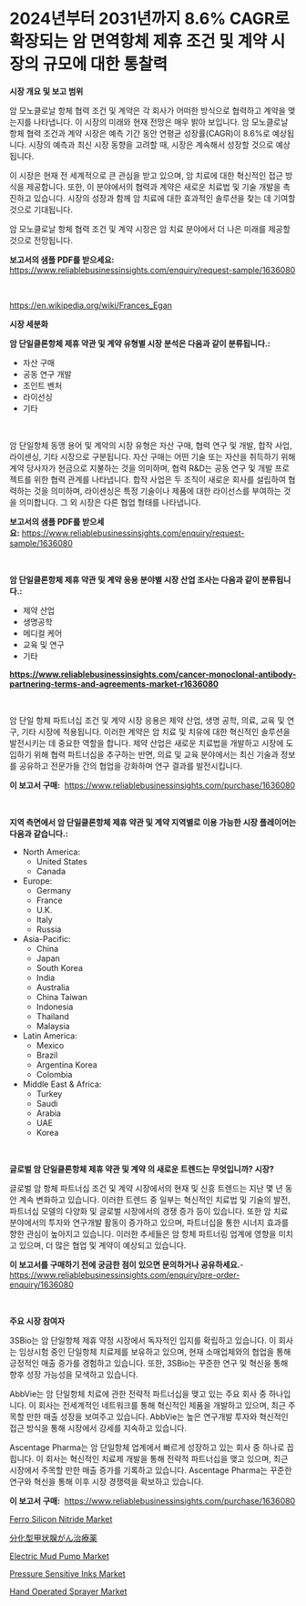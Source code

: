<p><h1>2024년부터 2031년까지 8.6% CAGR로 확장되는 암 면역항체 제휴 조건 및 계약 시장의 규모에 대한 통찰력</h1></p><p><strong>시장 개요 및 보고 범위</strong></p>
<p><p>암 모노클로날 항체 협력 조건 및 계약은 각 회사가 어떠한 방식으로 협력하고 계약을 맺는지를 나타냅니다. 이 시장의 미래와 현재 전망은 매우 밝아 보입니다. 암 모노클로날 항체 협력 조건과 계약 시장은 예측 기간 동안 연평균 성장률(CAGR)이 8.6%로 예상됩니다. 시장의 예측과 최신 시장 동향을 고려할 때, 시장은 계속해서 성장할 것으로 예상됩니다. </p><p>이 시장은 현재 전 세계적으로 큰 관심을 받고 있으며, 암 치료에 대한 혁신적인 접근 방식을 제공합니다. 또한, 이 분야에서의 협력과 계약은 새로운 치료법 및 기술 개발을 촉진하고 있습니다. 시장의 성장과 함께 암 치료에 대한 효과적인 솔루션을 찾는 데 기여할 것으로 기대됩니다.</p><p>암 모노클로날 항체 협력 조건 및 계약 시장은 암 치료 분야에서 더 나은 미래를 제공할 것으로 전망됩니다.</p></p>
<p><strong>보고서의 샘플 PDF를 받으세요:</strong> <a href="https://www.reliablebusinessinsights.com/enquiry/request-sample/1636080">https://www.reliablebusinessinsights.com/enquiry/request-sample/1636080</a></p>
<p>&nbsp;</p>
<p><a href="https://en.wikipedia.org/wiki/Frances_Egan">https://en.wikipedia.org/wiki/Frances_Egan</a></p>
<p><strong>시장 세분화</strong></p>
<p><strong>암 단일클론항체 제휴 약관 및 계약 유형별 시장 분석은 다음과 같이 분류됩니다.:</strong></p>
<p><ul><li>자산 구매</li><li>공동 연구 개발</li><li>조인트 벤처</li><li>라이선싱</li><li>기타</li></ul></p>
<p>&nbsp;</p>
<p><p>암 단일항체 동맹 용어 및 계약의 시장 유형은 자산 구매, 협력 연구 및 개발, 합작 사업, 라이센싱, 기타 시장으로 구분됩니다. 자산 구매는 어떤 기술 또는 자산을 취득하기 위해 계약 당사자가 현금으로 지불하는 것을 의미하며, 협력 R&D는 공동 연구 및 개발 프로젝트를 위한 협력 관계를 나타냅니다. 합작 사업은 두 조직이 새로운 회사를 설립하여 협력하는 것을 의미하며, 라이센싱은 특정 기술이나 제품에 대한 라이선스를 부여하는 것을 의미합니다. 그 외 시장은 다른 협업 형태를 나타냅니다.</p></p>
<p><strong>보고서의 샘플 PDF를 받으세요:</strong>&nbsp;<a href="https://www.reliablebusinessinsights.com/enquiry/request-sample/1636080">https://www.reliablebusinessinsights.com/enquiry/request-sample/1636080</a></p>
<p>&nbsp;</p>
<p><strong> 암 단일클론항체 제휴 약관 및 계약 응용 분야별 시장 산업 조사는 다음과 같이 분류됩니다.:</strong></p>
<p><ul><li>제약 산업</li><li>생명공학</li><li>메디컬 케어</li><li>교육 및 연구</li><li>기타</li></ul></p>
<p><strong><a href="https://www.reliablebusinessinsights.com/cancer-monoclonal-antibody-partnering-terms-and-agreements-market-r1636080">https://www.reliablebusinessinsights.com/cancer-monoclonal-antibody-partnering-terms-and-agreements-market-r1636080</a></strong></p>
<p>&nbsp;</p>
<p><p>암 단일 항체 파트너십 조건 및 계약 시장 응용은 제약 산업, 생명 공학, 의료, 교육 및 연구, 기타 시장에 적용됩니다. 이러한 계약은 암 치료 및 치유에 대한 혁신적인 솔루션을 발전시키는 데 중요한 역할을 합니다. 제약 산업은 새로운 치료법을 개발하고 시장에 도입하기 위해 협력 파트너십을 추구하는 반면, 의료 및 교육 분야에서는 최신 기술과 정보를 공유하고 전문가들 간의 협업을 강화하며 연구 결과를 발전시킵니다.</p></p>
<p><strong>이 보고서 구매:</strong>&nbsp; <a href="https://www.reliablebusinessinsights.com/purchase/1636080">https://www.reliablebusinessinsights.com/purchase/1636080</a></p>
<p>&nbsp;</p>
<p><strong>지역 측면에서 암 단일클론항체 제휴 약관 및 계약 지역별로 이용 가능한 시장 플레이어는 다음과 같습니다.:</strong></p>
<p><ul>
    <li>
        North America:
        <ul>
            <li>United States</li>
            <li>Canada</li>
        </ul>
    </li>
    <li>
        Europe:
        <ul>
            <li>Germany</li>
            <li>France</li>
            <li>U.K.</li>
            <li>Italy</li>
            <li>Russia</li>
        </ul>
    </li>
    <li>
        Asia-Pacific:
        <ul>
            <li>China</li>
            <li>Japan</li>
            <li>South Korea</li>
            <li>India</li>
            <li>Australia</li>
            <li>China Taiwan</li>
            <li>Indonesia</li>
            <li>Thailand</li>
            <li>Malaysia</li>
        </ul>
    </li>
    <li>
        Latin America:
        <ul>
            <li>Mexico</li>
            <li>Brazil</li>
            <li>Argentina Korea</li>
            <li>Colombia</li>
        </ul>
    </li>
    <li>
        Middle East & Africa:
        <ul>
            <li>Turkey</li>
            <li>Saudi</li>
            <li>Arabia</li>
            <li>UAE</li>
            <li>Korea</li>
        </ul>
    </li>
    </ul></p>
<p>&nbsp;</p>
<p><strong>글로벌 암 단일클론항체 제휴 약관 및 계약 의 새로운 트렌드는 무엇입니까? 시장?</strong></p>
<p><p>글로벌 암 항체 파트너십 조건 및 계약 시장에서의 현재 및 신흥 트렌드는 지난 몇 년 동안 계속 변화하고 있습니다. 이러한 트렌드 중 일부는 혁신적인 치료법 및 기술의 발전, 파트너십 모델의 다양화 및 글로벌 시장에서의 경쟁 증가 등이 있습니다. 또한 암 치료 분야에서의 투자와 연구개발 활동이 증가하고 있으며, 파트너십을 통한 시너지 효과를 향한 관심이 높아지고 있습니다. 이러한 추세들은 암 항체 파트너링 업계에 영향을 미치고 있으며, 더 많은 협업 및 계약이 예상되고 있습니다.</p></p>
<p><strong>이 보고서를 구매하기 전에 궁금한 점이 있으면 문의하거나 공유하세요.</strong>- <a href="https://www.reliablebusinessinsights.com/enquiry/pre-order-enquiry/1636080">https://www.reliablebusinessinsights.com/enquiry/pre-order-enquiry/1636080</a></p>
<p>&nbsp;</p>
<p><strong>주요 시장 참여자</strong></p>
<p><p>3SBio는 암 단일항체 제휴 약정 시장에서 독자적인 입지를 확립하고 있습니다. 이 회사는 임상시험 중인 단일항체 치료제를 보유하고 있으며, 현재 소매업체와의 협업을 통해 긍정적인 매출 증가를 경험하고 있습니다. 또한, 3SBio는 꾸준한 연구 및 혁신을 통해 향후 성장 가능성을 모색하고 있습니다.</p><p>AbbVie는 암 단일항체 치료에 관한 전략적 파트너십을 맺고 있는 주요 회사 중 하나입니다. 이 회사는 전세계적인 네트워크를 통해 혁신적인 제품을 개발하고 있으며, 최근 주목할 만한 매출 성장을 보여주고 있습니다. AbbVie는 높은 연구개발 투자와 혁신적인 접근 방식을 통해 시장에서 강세를 지속하고 있습니다.</p><p>Ascentage Pharma는 암 단일항체 업계에서 빠르게 성장하고 있는 회사 중 하나로 꼽힙니다. 이 회사는 혁신적인 치료제 개발을 통해 전략적 파트너십을 맺고 있으며, 최근 시장에서 주목할 만한 매출 증가를 기록하고 있습니다. Ascentage Pharma는 꾸준한 연구와 혁신을 통해 이후 시장 경쟁력을 확보하고 있습니다.</p></p>
<p><strong>이 보고서 구매:</strong>&nbsp;&nbsp;<a href="https://www.reliablebusinessinsights.com/purchase/1636080">https://www.reliablebusinessinsights.com/purchase/1636080</a></p>
<p><p><a href="https://github.com/markusgodoy/Market-Research-Report-List-3/blob/main/ferro-silicon-nitride-market.md">Ferro Silicon Nitride Market</a></p><p><a href="https://github.com/mohamedbakry57/Market-Research-Report-List-4/blob/main/1692324134555.md">分化型甲状腺がん治療薬</a></p><p><a href="https://issuu.com/reportprime-2/docs/electric-mud-pump-market-size-2030.pptx">Electric Mud Pump Market</a></p><p><a href="https://github.com/luckyshygirl/Market-Research-Report-List-5/blob/main/pressure-sensitive-inks-market.md">Pressure Sensitive Inks Market</a></p><p><a href="https://issuu.com/reportprime-2/docs/hand-operated-sprayer-market-size-2030.pptx">Hand Operated Sprayer Market</a></p></p>